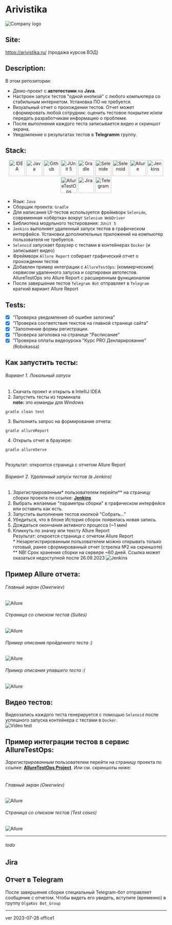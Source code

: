 # Arivistika
![Company logo](images/logo-mini.png)

## Site:
https://arivistika.ru/ (продажа курсов ВЭД)

## Description:
В этом репозитории:
- Демо-проект с <b>автотестами</b> на <b>Java</b>.
- Настроен запуск тестов "одной кнопкой" с любого компьютера со стабильным интернетом. Установка ПО не требуется.
- Визуальный отчет о прохождении тестов. Отчет может сформировать любой сотрудник: оценить тестовое покрытие и/или  передать разработчикам информацию о проблеме.
- После выполнения каждого теста записывается видео и скриншот экрана.
- Уведомление о результатах тестов в <b>Telegramm</b> группу.

## Stack:
<p align="center">
<a href="https://www.jetbrains.com/idea/"><img src="images/logo/Idea.svg" width="50" height="50"  alt="IDEA" title="olgakos github IDEA"/></a>
<a href="https://www.java.com/"><img src="images/logo/Java.svg" width="50" height="50"  alt="Java" title="olgakos github Java"/></a>
<a href="https://github.com/"><img src="images/logo/GitHub.svg" width="50" height="50"  alt="Github" title="olgakos Github"/></a>
<a href="https://junit.org/junit5/"><img src="images/logo/Junit5.svg" width="50" height="50"  alt="JUnit 5" title="olgakos github JUnit 5"/></a>
<a href="https://gradle.org/"><img src="images/logo/Gradle.svg" width="50" height="50"  alt="Gradle" title="olgakos github Gradle"/></a>
<a href="https://selenide.org/"><img src="images/logo/Selenide.svg" width="50" height="50"  alt="Selenide" title="olgakos github Selenide"/></a>
<a href="https://aerokube.com/selenoid/"><img src="images/logo/Selenoid.svg" width="50" height="50"  alt="Selenoid" title="olgakos github Selenoid"/></a>
<a href="https://github.com/allure-framework/allure2"><img src="images/logo/Allure.svg" width="50" height="50"  alt="Allure" title="olgakos github Allure"/></a>
<a href="https://www.jenkins.io/"><img src="images/logo/Jenkins.svg" width="50" height="50"  alt="Jenkins" title="olgakos github Jenkins"/></a>
<a href="https://docs.qameta.io/allure-testops/"><img width="50" height="50"  alt="AllureTestOps" src="images/logo/Allure_TO.svg" title="olgakos github AllureTestOps"></a>
<a href="https://www.atlassian.com/ru/software/jira"><img width="50" height="50"  alt="Jira" src="images/logo/Jira.svg" title="olgakos github Jira"></a>     
<a href="https://web.telegram.org/"><img width="50" height="50"  alt="Telegram" src="images/logo/Telegram.svg" title="olgakos github Telegram"></a>
</p>

- Язык: `Java`
- Сборщик проекта: `Gradle`
- Для написания UI-тестов используется фреймворк `Selenide`, современная «обёртка» вокруг `Selenium WebDriver`
- Библиотека модульного тестирования: `JUnit 5`
- `Jenkins` выполняет удаленный запуск тестов в графическом интерфейсе. Установки дополнительных приложений на компьютер пользователя не требуется.
- `Selenoid` запускает браузер с тестами в контейнерах `Docker` (и записывает видео)
- Фреймворк `Allure Report` собирает графический отчет о прохождении тестов
- Добавлен пример интеграции с `AllureTestOps`: (коммерческим) сервисом  удаленного запуска и сортировки автотестов. AllureTestOps это Allure Report c расширенным функционалом
- После завершения тестов `Telegram Bot` отправляет в `Telegram` краткий вариант Allure Report

## Tests:
- [x] "Проверка уведомления об ошибке залогина"
- [x] "Проверка соответствия текстов на главной странице сайта"
- [x] "Заполнение формы регистрации.
- [x] "Проверка заголовка на странице "Расписание"
- [x] "Проверка оплаты видеоурока "Курс PRO Декларирование" (Robokassa)

## Как запустить тесты:
###### Вариант 1. Локальный запуск
1. Скачать проект и открыть в IntelliJ IDEA
2. Запустить тесты из терминала
   <br><b>note:</b> это команды для Windows
```
gradle clean test
```
3. Выполнить запрос на формирование отчета:
```
gradle allureReport
```
4. Открыть отчет в браузере:
```
gradle allureServe
```
<br>Результат: откроется страница с отчетом Allure Report

###### Вариант 2. Удаленный запуск тестов (в Jenkins)
1. <i>Зарегистрированным</i>* пользователем перейти** на страницу сборки проекта по ссылке: <b><a target="_blank" href="https://jenkins.autotests.cloud/job/Demo-Arivistika-Java/">Jenkins</a></b>
2. Выбрать желаемые "параметры сборки" в графическом интерфейсе или оставить как есть.
3. Запустить выполнение тестов кнопкой "Собрать..."
4. Убедиться, что в блоке История сборок появилась новая запись.
5. Дождаться окончания активного процесса (~1 мин)
6. Кликнуть по значку или тексту Allure Report
<br>Результат: откроется страница с отчетом Allure Report
<br>* Незарегистрированным пользователем можно открывать только готовый, ранее сформированный отчет (стрелка №2 на скриншоте)
<br>** NB! Срок хранения сборки на сервере ~60 дней. Ссылка может оказаться недоступной после 26.09.2023
![Jenkins](images/screens/screen_jenkins_Reg.png)

## Пример Allure отчета:
###### Главный экран (Owerwiev)
![Allure](images/screens/screen_allure1.jpg)
###### Страница со списком тестов (Suites)
![Allure](images/screens/screen_allure2.jpg)
###### Пример описания пройденного  теста :)
![Allure](images/screens/screen_passed.jpg)
###### Пример описания упавшего теста :(
![Allure](images/screens/screen_failed.jpg)

## Видео тестов:
Видеозапись каждого теста генерируется с помощью `Selenoid` после успешного запуска контейнера c тестами в `Docker`.
<br>
![Video test](images/screens/video_test_fill_form.gif)

## Пример интеграции тестов в сервис AllureTestOps:
<i>Зарегистрированным</i> пользователем перейти на страницу проекта по ссылке: <b><a target="_blank" href="https://allure.autotests.cloud/project/3565/dashboards">AllureTestOps Project</a></b>. Или см. скриншоты ниже:  
<br>
###### Главный экран (Owerwiev)
![Allure](images/screens/screen_allureTestOps1.jpg)
###### Страница со списком тестов (Test cases)
![Allure](images/screens/screen_allureTestOps2.jpg)

---------
###### todo
## Jira
## Отчет в Telegram
После завершения сборки специальный Telegram-бот отправляет сообщение с отчетом.
Чтобы видеть его увидеть, вступите (временно) в группу `OlgaKos Bot_Group`

------------
ver 2023-07-26 office1
